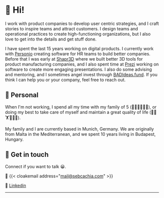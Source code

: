 # 👋 Hi!

I work with product companies to develop user centric strategies, and I craft stories to inspire teams and attract customers. 
I design teams and operational practices to create high-functioning organizations, but I also love to get into the details and get stuff done.

I have spent the last 15 years working on digital products. I currently work with [Personio](https://personio.com) creating software for HR teams to build better companies. Before that I was early at [Shapr3D](https://www.shapr3d.com) where we built better 3D tools for product manufacturing companies, and I also spent time at [Prezi](https://www.prezi.com) working on software to create more engaging presentations. I also do some advising and mentoring, and I sometimes angel invest through [BADIdeas.fund](https://badideas.fund/). If you think I can help you or your company, feel free to reach out.

## 🏡 Personal

When I'm not working, I spend all my time with my family of 5 (👨‍🦲👩👧👧🐶), or doing my best to take care of myself and maintain a great quality of life (🏃🧘🏋️📖🚶🍳).

My family and I are currently based in Munich, Germany. We are originally from Malta in the Mediterranean, and we spent 10 years living in Budapest, Hungary.

## 💬 Get in touch

Connect if you want to talk 😀.

📧 {{< cloakemail address="mail@sebcachia.com" >}}

👤 [Linkedin](https://linkedin.com/in/sebcachia)

---
